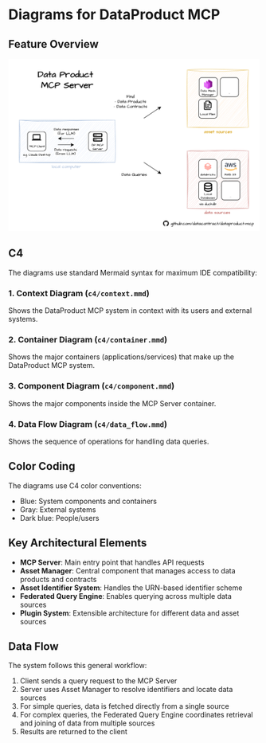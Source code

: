 # Diagrams for DataProduct MCP

## Feature Overview

![Main features of the ata Product MCP Server](dataproduct-mcp.png)

## C4

The diagrams use standard Mermaid syntax for maximum IDE compatibility:

### 1. Context Diagram (`c4/context.mmd`)
Shows the DataProduct MCP system in context with its users and external systems.

### 2. Container Diagram (`c4/container.mmd`)
Shows the major containers (applications/services) that make up the DataProduct MCP system.

### 3. Component Diagram (`c4/component.mmd`)
Shows the major components inside the MCP Server container.

### 4. Data Flow Diagram (`c4/data_flow.mmd`)
Shows the sequence of operations for handling data queries.

## Color Coding

The diagrams use C4 color conventions:
- Blue: System components and containers
- Gray: External systems
- Dark blue: People/users

## Key Architectural Elements

- **MCP Server**: Main entry point that handles API requests
- **Asset Manager**: Central component that manages access to data products and contracts
- **Asset Identifier System**: Handles the URN-based identifier scheme
- **Federated Query Engine**: Enables querying across multiple data sources
- **Plugin System**: Extensible architecture for different data and asset sources

## Data Flow

The system follows this general workflow:
1. Client sends a query request to the MCP Server
2. Server uses Asset Manager to resolve identifiers and locate data sources
3. For simple queries, data is fetched directly from a single source
4. For complex queries, the Federated Query Engine coordinates retrieval and joining of data from multiple sources
5. Results are returned to the client